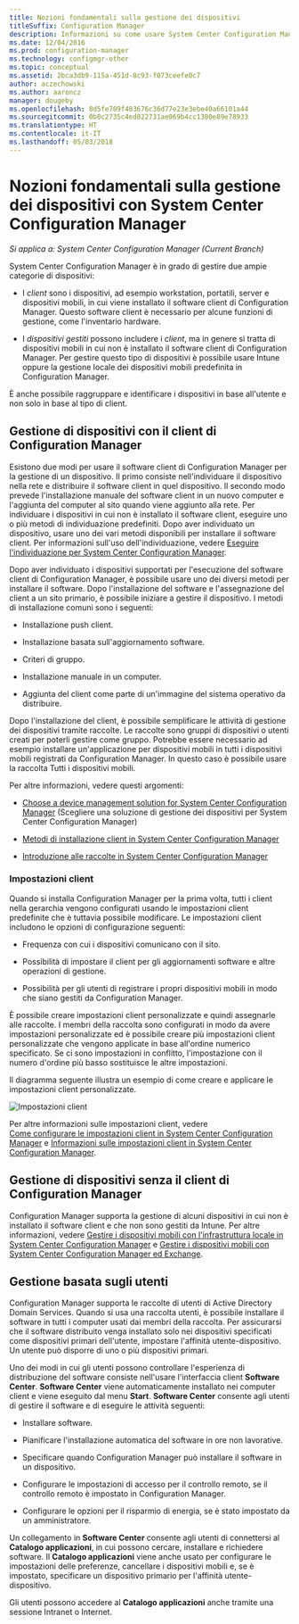```yaml
---
title: Nozioni fondamentali sulla gestione dei dispositivi
titleSuffix: Configuration Manager
description: Informazioni su come usare System Center Configuration Manager per gestire i dispositivi.
ms.date: 12/04/2016
ms.prod: configuration-manager
ms.technology: configmgr-other
ms.topic: conceptual
ms.assetid: 2bca3db9-115a-451d-8c93-f073ceefe0c7
author: aczechowski
ms.author: aaroncz
manager: dougeby
ms.openlocfilehash: 8d5fe709f403676c36d77e23e3ebe40a66101a44
ms.sourcegitcommit: 0b0c2735c4ed822731ae069b4cc1380e89e78933
ms.translationtype: HT
ms.contentlocale: it-IT
ms.lasthandoff: 05/03/2018
---
```

# <a name="fundamentals-of-managing-devices-with-system-center-configuration-manager"></a>Nozioni fondamentali sulla gestione dei dispositivi con System Center Configuration Manager

*Si applica a: System Center Configuration Manager (Current Branch)*

System Center Configuration Manager è in grado di gestire due ampie categorie di dispositivi:

-   I *client* sono i dispositivi, ad esempio workstation, portatili, server e dispositivi mobili, in cui viene installato il software client di Configuration Manager. Questo software client è necessario per alcune funzioni di gestione, come l'inventario hardware.  

-   I *dispositivi gestiti* possono includere i *client*, ma in genere si tratta di dispositivi mobili in cui non è installato il software client di Configuration Manager. Per gestire questo tipo di dispositivi è possibile usare Intune oppure la gestione locale dei dispositivi mobili predefinita in Configuration Manager.

È anche possibile raggruppare e identificare i dispositivi in base all'utente e non solo in base al tipo di client.

## <a name="managing-devices-with-the-configuration-manager-client"></a>Gestione di dispositivi con il client di Configuration Manager

Esistono due modi per usare il software client di Configuration Manager per la gestione di un dispositivo. Il primo consiste nell'individuare il dispositivo nella rete e distribuire il software client in quel dispositivo. Il secondo modo prevede l'installazione manuale del software client in un nuovo computer e l'aggiunta del computer al sito quando viene aggiunto alla rete. Per individuare i dispositivi in cui non è installato il software client, eseguire uno o più metodi di individuazione predefiniti. Dopo aver individuato un dispositivo, usare uno dei vari metodi disponibili per installare il software client. Per informazioni sull'uso dell'individuazione, vedere [Eseguire l'individuazione per System Center Configuration Manager](../../core/servers/deploy/configure/run-discovery.md).  

 Dopo aver individuato i dispositivi supportati per l'esecuzione del software client di Configuration Manager, è possibile usare uno dei diversi metodi per installare il software. Dopo l'installazione del software e l'assegnazione del client a un sito primario, è possibile iniziare a gestire il dispositivo.  I metodi di installazione comuni sono i seguenti:

 - Installazione push client.

 - Installazione basata sull'aggiornamento software.

 - Criteri di gruppo.

 - Installazione manuale in un computer.
 - Aggiunta del client come parte di un'immagine del sistema operativo da distribuire.  


 Dopo l'installazione del client, è possibile semplificare le attività di gestione dei dispositivi tramite raccolte. Le raccolte sono gruppi di dispositivi o utenti creati per poterli gestire come gruppo. Potrebbe essere necessario ad esempio installare un'applicazione per dispositivi mobili in tutti i dispositivi mobili registrati da Configuration Manager. In questo caso è possibile usare la raccolta Tutti i dispositivi mobili.  

 Per altre informazioni, vedere questi argomenti:  

-   [Choose a device management solution for System Center Configuration Manager](../../core/plan-design/choose-a-device-management-solution.md) (Scegliere una soluzione di gestione dei dispositivi per System Center Configuration Manager)  

-   [Metodi di installazione client in System Center Configuration Manager](../../core/clients/deploy/plan/client-installation-methods.md)  

-   [Introduzione alle raccolte in System Center Configuration Manager](../../core/clients/manage/collections/introduction-to-collections.md)  

### <a name="client-settings"></a>Impostazioni client  
 Quando si installa Configuration Manager per la prima volta, tutti i client nella gerarchia vengono configurati usando le impostazioni client predefinite che è tuttavia possibile modificare. Le impostazioni client includono le opzioni di configurazione seguenti:

 -  Frequenza con cui i dispositivi comunicano con il sito.

 -  Possibilità di impostare il client per gli aggiornamenti software e altre operazioni di gestione.

 -  Possibilità per gli utenti di registrare i propri dispositivi mobili in modo che siano gestiti da Configuration Manager.  

È possibile creare impostazioni client personalizzate e quindi assegnarle alle raccolte.  I membri della raccolta sono configurati in modo da avere impostazioni personalizzate ed è possibile creare più impostazioni client personalizzate che vengono applicate in base all'ordine numerico specificato.  Se ci sono impostazioni in conflitto, l'impostazione con il numero d'ordine più basso sostituisce le altre impostazioni.  

Il diagramma seguente illustra un esempio di come creare e applicare le impostazioni client personalizzate.  

 ![Impostazioni client](media/ClientSettings.gif)  

 Per altre informazioni sulle impostazioni client, vedere  
                [Come configurare le impostazioni client in System Center Configuration Manager](../../core/clients/deploy/configure-client-settings.md) e [Informazioni sulle impostazioni client in System Center Configuration Manager](../../core/clients/deploy/about-client-settings.md).

## <a name="managing-devices-without-the-configuration-manager-client"></a>Gestione di dispositivi senza il client di Configuration Manager  
 Configuration Manager supporta la gestione di alcuni dispositivi in cui non è installato il software client e che non sono gestiti da Intune. Per altre informazioni, vedere [Gestire i dispositivi mobili con l'infrastruttura locale in System Center Configuration Manager](../../mdm/understand/manage-mobile-devices-with-on-premises-infrastructure.md) e [Gestire i dispositivi mobili con System Center Configuration Manager ed Exchange](../../mdm/deploy-use/manage-mobile-devices-with-exchange-activesync.md).  

## <a name="user-based-management"></a>Gestione basata sugli utenti  
 Configuration Manager supporta le raccolte di utenti di Active Directory Domain Services. Quando si usa una raccolta utenti, è possibile installare il software in tutti i computer usati dai membri della raccolta. Per assicurarsi che il software distribuito venga installato solo nei dispositivi specificati come dispositivi primari dell'utente, impostare l'affinità utente-dispositivo. Un utente può disporre di uno o più dispositivi primari.  

 Uno dei modi in cui gli utenti possono controllare l'esperienza di distribuzione del software consiste nell'usare l'interfaccia client **Software Center**. **Software Center** viene automaticamente installato nei computer client e viene eseguito dal menu **Start**. **Software Center** consente agli utenti di gestire il software e di eseguire le attività seguenti:  

-   Installare software.  

-   Pianificare l'installazione automatica del software in ore non lavorative.  

-   Specificare quando Configuration Manager può installare il software in un dispositivo.  

-   Configurare le impostazioni di accesso per il controllo remoto, se il controllo remoto è impostato in Configuration Manager.  

-   Configurare le opzioni per il risparmio di energia, se è stato impostato da un amministratore.  


 Un collegamento in **Software Center** consente agli utenti di connettersi al **Catalogo applicazioni**, in cui possono cercare, installare e richiedere software. Il **Catalogo applicazioni** viene anche usato per configurare le impostazioni delle preferenze, cancellare i dispositivi mobili e, se è impostato, specificare un dispositivo primario per l'affinità utente-dispositivo.   

 Gli utenti possono accedere al **Catalogo applicazioni** anche tramite una sessione Intranet o Internet.  
